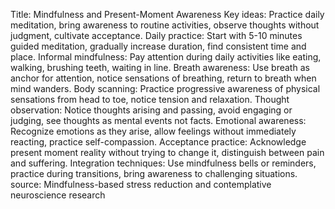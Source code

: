 Title: Mindfulness and Present-Moment Awareness
Key ideas: Practice daily meditation, bring awareness to routine activities, observe thoughts without judgment, cultivate acceptance.
Daily practice: Start with 5-10 minutes guided meditation, gradually increase duration, find consistent time and place.
Informal mindfulness: Pay attention during daily activities like eating, walking, brushing teeth, waiting in line.
Breath awareness: Use breath as anchor for attention, notice sensations of breathing, return to breath when mind wanders.
Body scanning: Practice progressive awareness of physical sensations from head to toe, notice tension and relaxation.
Thought observation: Notice thoughts arising and passing, avoid engaging or judging, see thoughts as mental events not facts.
Emotional awareness: Recognize emotions as they arise, allow feelings without immediately reacting, practice self-compassion.
Acceptance practice: Acknowledge present moment reality without trying to change it, distinguish between pain and suffering.
Integration techniques: Use mindfulness bells or reminders, practice during transitions, bring awareness to challenging situations.
source: Mindfulness-based stress reduction and contemplative neuroscience research